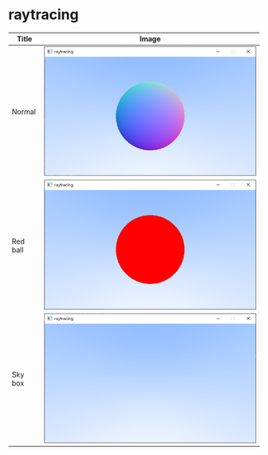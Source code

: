 # raytracing

|Title|Image|
|-----|-----|
|Normal|![](doc/img/normal.png)|
|Red ball|![](doc/img/red_ball.png)|
|Sky box|![](doc/img/sky_box.png)|
